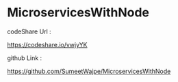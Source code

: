 # MicroservicesWithNode

codeShare Url :

https://codeshare.io/vwjyYK

github Link :

https://github.com/SumeetWajpe/MicroservicesWithNode